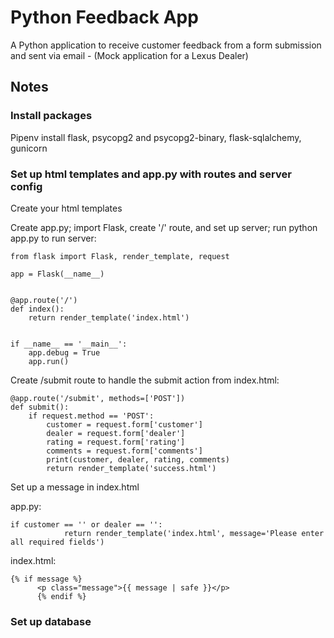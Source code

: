 # Python Feedback App

A Python application to receive customer feedback from a form submission and sent via email - (Mock application for a Lexus Dealer)

## Notes

### Install packages

Pipenv install flask, psycopg2 and psycopg2-binary, flask-sqlalchemy, gunicorn

### Set up html templates and app.py with routes and server config

Create your html templates

Create app.py; import Flask, create '/' route, and set up server; run python app.py to run server:

```
from flask import Flask, render_template, request

app = Flask(__name__)


@app.route('/')
def index():
    return render_template('index.html')


if __name__ == '__main__':
    app.debug = True
    app.run()
```

Create /submit route to handle the submit action from index.html:

```
@app.route('/submit', methods=['POST'])
def submit():
    if request.method == 'POST':
        customer = request.form['customer']
        dealer = request.form['dealer']
        rating = request.form['rating']
        comments = request.form['comments']
        print(customer, dealer, rating, comments)
        return render_template('success.html')
```

Set up a message in index.html

app.py:

```
if customer == '' or dealer == '':
            return render_template('index.html', message='Please enter all required fields')
```

index.html:

```
{% if message %}
      <p class="message">{{ message | safe }}</p>
      {% endif %}
```

### Set up database

